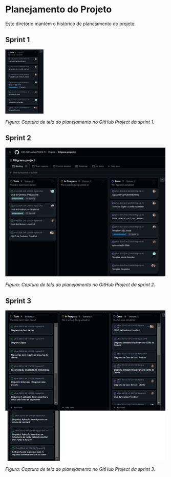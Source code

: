 # Planejamento do Projeto

Este diretório mantém o histórico de planejamento do projeto.

## Sprint 1

<img src="./planejamento-sprint-001.jpg" alt="planejamento-sprint-001" height="200px">

_Figura: Captura de tela do planejamento no GitHub Project da sprint 1._

## Sprint 2

<img src="./planejamento-sprint-002.png" alt="planejamento-sprint-002" width="500px">

_Figura: Captura de tela do planejamento no GitHub Project da sprint 2._

## Sprint 3

<img src="./planejamento-sprint-003.png" alt="planejamento-sprint-003" width="500px">

_Figura: Captura de tela do planejamento no GitHub Project da sprint 3._

